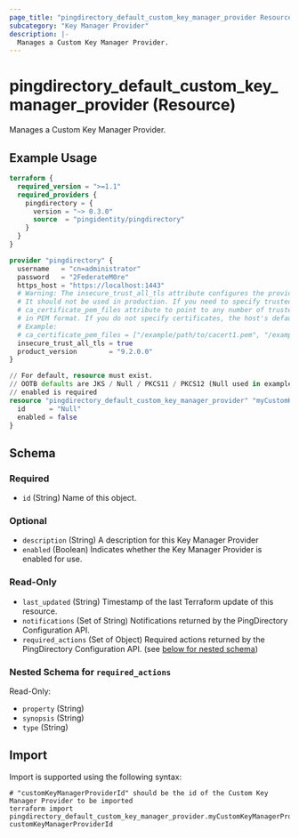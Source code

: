 ```yaml
---
page_title: "pingdirectory_default_custom_key_manager_provider Resource - terraform-provider-pingdirectory"
subcategory: "Key Manager Provider"
description: |-
  Manages a Custom Key Manager Provider.
---
```


# pingdirectory_default_custom_key_manager_provider (Resource)

Manages a Custom Key Manager Provider.

## Example Usage

```terraform
terraform {
  required_version = ">=1.1"
  required_providers {
    pingdirectory = {
      version = "~> 0.3.0"
      source  = "pingidentity/pingdirectory"
    }
  }
}

provider "pingdirectory" {
  username   = "cn=administrator"
  password   = "2FederateM0re"
  https_host = "https://localhost:1443"
  # Warning: The insecure_trust_all_tls attribute configures the provider to trust any certificate presented by the PingDirectory server.
  # It should not be used in production. If you need to specify trusted CA certificates, use the
  # ca_certificate_pem_files attribute to point to any number of trusted CA certificate files
  # in PEM format. If you do not specify certificates, the host's default root CA set will be used.
  # Example:
  # ca_certificate_pem_files = ["/example/path/to/cacert1.pem", "/example/path/to/cacert2.pem"]
  insecure_trust_all_tls = true
  product_version        = "9.2.0.0"
}

// For default, resource must exist.
// OOTB defaults are JKS / Null / PKCS11 / PKCS12 (Null used in example)
// enabled is required
resource "pingdirectory_default_custom_key_manager_provider" "myCustomKeyManagerProvider" {
  id      = "Null"
  enabled = false
}
```

<!-- schema generated by tfplugindocs -->
## Schema

### Required

- `id` (String) Name of this object.

### Optional

- `description` (String) A description for this Key Manager Provider
- `enabled` (Boolean) Indicates whether the Key Manager Provider is enabled for use.

### Read-Only

- `last_updated` (String) Timestamp of the last Terraform update of this resource.
- `notifications` (Set of String) Notifications returned by the PingDirectory Configuration API.
- `required_actions` (Set of Object) Required actions returned by the PingDirectory Configuration API. (see [below for nested schema](#nestedatt--required_actions))

<a id="nestedatt--required_actions"></a>
### Nested Schema for `required_actions`

Read-Only:

- `property` (String)
- `synopsis` (String)
- `type` (String)

## Import

Import is supported using the following syntax:

```shell
# "customKeyManagerProviderId" should be the id of the Custom Key Manager Provider to be imported
terraform import pingdirectory_default_custom_key_manager_provider.myCustomKeyManagerProvider customKeyManagerProviderId
```

